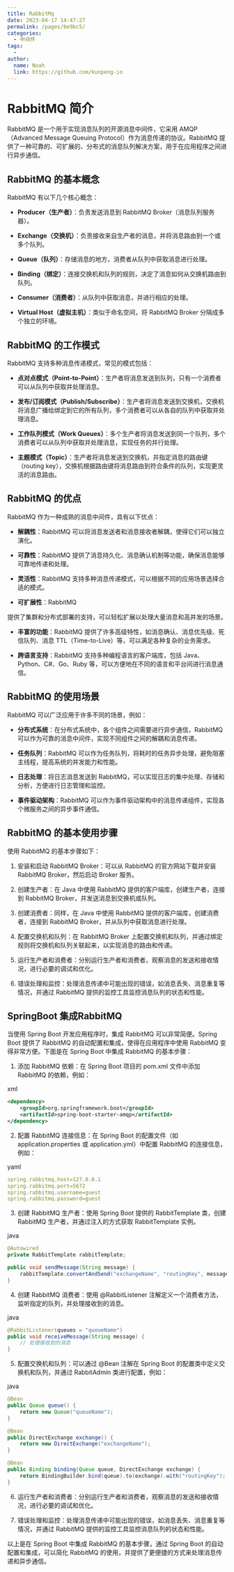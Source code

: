 ```yaml
---
title: RabbitMq
date: 2023-04-17 14:47:27
permalink: /pages/be9bc5/
categories:
  - 中间件
tags:
  - 
author: 
  name: Noah
  link: https://github.com/kunpeng-io
---
```

RabbitMQ 简介
===========

RabbitMQ 是一个用于实现消息队列的开源消息中间件，它采用 AMQP（Advanced Message Queuing Protocol）作为消息传递的协议。RabbitMQ 提供了一种可靠的、可扩展的、分布式的消息队列解决方案，用于在应用程序之间进行异步通信。

RabbitMQ 的基本概念
--------------

RabbitMQ 有以下几个核心概念：

*   **Producer（生产者）**：负责发送消息到 RabbitMQ Broker（消息队列服务器）。

*   **Exchange（交换机）**：负责接收来自生产者的消息，并将消息路由到一个或多个队列。

*   **Queue（队列）**：存储消息的地方，消费者从队列中获取消息进行处理。

*   **Binding（绑定）**：连接交换机和队列的规则，决定了消息如何从交换机路由到队列。

*   **Consumer（消费者）**：从队列中获取消息，并进行相应的处理。

*   **Virtual Host（虚拟主机）**：类似于命名空间，将 RabbitMQ Broker 分隔成多个独立的环境。


RabbitMQ 的工作模式
--------------

RabbitMQ 支持多种消息传递模式，常见的模式包括：

*   **点对点模式（Point-to-Point）**：生产者将消息发送到队列，只有一个消费者可以从队列中获取并处理消息。

*   **发布/订阅模式（Publish/Subscribe）**：生产者将消息发送到交换机，交换机将消息广播给绑定到它的所有队列，多个消费者可以从各自的队列中获取并处理消息。

*   **工作队列模式（Work Queues）**：多个生产者将消息发送到同一个队列，多个消费者可以从队列中获取并处理消息，实现任务的并行处理。

*   **主题模式（Topic）**：生产者将消息发送到交换机，并指定消息的路由键（routing key），交换机根据路由键将消息路由到符合条件的队列，实现更灵活的消息路由。


RabbitMQ 的优点
------------

RabbitMQ 作为一种成熟的消息中间件，具有以下优点：

*   **解耦性**：RabbitMQ 可以将消息发送者和消息接收者解耦，使得它们可以独立演化。

*   **可靠性**：RabbitMQ 提供了消息持久化、消息确认机制等功能，确保消息能够可靠地传递和处理。

*   **灵活性**：RabbitMQ 支持多种消息传递模式，可以根据不同的应用场景选择合适的模式。

*   **可扩展性**：RabbitMQ




提供了集群和分布式部署的支持，可以轻松扩展以处理大量消息和高并发的场景。

*   **丰富的功能**：RabbitMQ 提供了许多高级特性，如消息确认、消息优先级、死信队列、消息 TTL（Time-to-Live）等，可以满足各种复杂的业务需求。

*   **跨语言支持**：RabbitMQ 支持多种编程语言的客户端库，包括 Java、Python、C#、Go、Ruby 等，可以方便地在不同的语言和平台间进行消息通信。


RabbitMQ 的使用场景
--------------

RabbitMQ 可以广泛应用于许多不同的场景，例如：

*   **分布式系统**：在分布式系统中，各个组件之间需要进行异步通信，RabbitMQ 可以作为可靠的消息中间件，实现不同组件之间的解耦和消息传递。

*   **任务队列**：RabbitMQ 可以作为任务队列，将耗时的任务异步处理，避免阻塞主线程，提高系统的并发能力和性能。

*   **日志处理**：将日志消息发送到 RabbitMQ，可以实现日志的集中处理、存储和分析，方便进行日志管理和监控。

*   **事件驱动架构**：RabbitMQ 可以作为事件驱动架构中的消息传递组件，实现各个微服务之间的异步事件通信。


RabbitMQ 的基本使用步骤
----------------

使用 RabbitMQ 的基本步骤如下：

1.  安装和启动 RabbitMQ Broker：可以从 RabbitMQ 的官方网站下载并安装 RabbitMQ Broker，然后启动 Broker 服务。

2.  创建生产者：在 Java 中使用 RabbitMQ 提供的客户端库，创建生产者，连接到 RabbitMQ Broker，并发送消息到交换机或队列。

3.  创建消费者：同样，在 Java 中使用 RabbitMQ 提供的客户端库，创建消费者，连接到 RabbitMQ Broker，并从队列中获取消息进行处理。

4.  配置交换机和队列：在 RabbitMQ Broker 上配置交换机和队列，并通过绑定规则将交换机和队列关联起来，以实现消息的路由和传递。

5.  运行生产者和消费者：分别运行生产者和消费者，观察消息的发送和接收情况，进行必要的调试和优化。

6.  错误处理和监控：处理消息传递中可能出现的错误，如消息丢失、消息重复等情况，并通过 RabbitMQ 提供的监控工具监控消息队列的状态和性能。


SpringBoot 集成RabbitMQ
--

当使用 Spring Boot 开发应用程序时，集成 RabbitMQ 可以非常简便。Spring Boot 提供了 RabbitMQ 的自动配置和集成，使得在应用程序中使用 RabbitMQ 变得非常方便。下面是在 Spring Boot 中集成 RabbitMQ 的基本步骤：

1.  添加 RabbitMQ 依赖：在 Spring Boot 项目的 pom.xml 文件中添加 RabbitMQ 的依赖，例如：

xml

```xml
<dependency>
    <groupId>org.springframework.boot</groupId>
    <artifactId>spring-boot-starter-amqp</artifactId>
</dependency>
```

2.  配置 RabbitMQ 连接信息：在 Spring Boot 的配置文件（如 application.properties 或 application.yml）中配置 RabbitMQ 的连接信息，例如：

yaml

```yaml
spring.rabbitmq.host=127.0.0.1
spring.rabbitmq.port=5672
spring.rabbitmq.username=guest
spring.rabbitmq.password=guest
```

3.  创建 RabbitMQ 生产者：使用 Spring Boot 提供的 RabbitTemplate 类，创建 RabbitMQ 生产者，并通过注入的方式获取 RabbitTemplate 实例。

java

```java
@Autowired
private RabbitTemplate rabbitTemplate;

public void sendMessage(String message) {
    rabbitTemplate.convertAndSend("exchangeName", "routingKey", message);
}
```

4.  创建 RabbitMQ 消费者：使用 @RabbitListener 注解定义一个消费者方法，监听指定的队列，并处理接收到的消息。

java

```java
@RabbitListener(queues = "queueName")
public void receiveMessage(String message) {
    // 处理接收到的消息
}
```

5.  配置交换机和队列：可以通过 @Bean 注解在 Spring Boot 的配置类中定义交换机和队列，并通过 RabbitAdmin 类进行配置，例如：

java

```java
@Bean
public Queue queue() {
    return new Queue("queueName");
}

@Bean
public DirectExchange exchange() {
    return new DirectExchange("exchangeName");
}

@Bean
public Binding binding(Queue queue, DirectExchange exchange) {
    return BindingBuilder.bind(queue).to(exchange).with("routingKey");
}
```

6.  运行生产者和消费者：分别运行生产者和消费者，观察消息的发送和接收情况，进行必要的调试和优化。

7.  错误处理和监控：处理消息传递中可能出现的错误，如消息丢失、消息重复等情况，并通过 RabbitMQ 提供的监控工具监控消息队列的状态和性能。


以上是在 Spring Boot 中集成 RabbitMQ 的基本步骤，通过 Spring Boot 的自动配置和集成，可以简化 RabbitMQ 的使用，并提供了更便捷的方式来处理消息传递和异步通信。